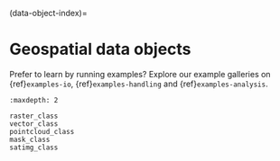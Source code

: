 (data-object-index)=
# Geospatial data objects

Prefer to learn by running examples? Explore our example galleries on {ref}`examples-io`, {ref}`examples-handling` and {ref}`examples-analysis`.

```{toctree}
:maxdepth: 2

raster_class
vector_class
pointcloud_class
mask_class
satimg_class
```
